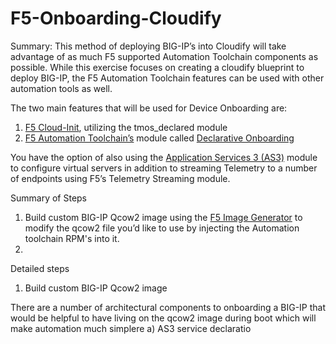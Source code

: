 # F5-Onboarding-Cloudify
 
Summary:
This method of deploying BIG-IP’s into Cloudify will take advantage of as much F5 supported Automation Toolchain components as possible.  While this exercise focuses on creating a cloudify blueprint to deploy BIG-IP, the F5 Automation Toolchain features can be used with other automation tools as well.

The two main features that will be used for Device Onboarding are:
1)	[F5 Cloud-Init](https://clouddocs.f5.com/cloud/public/v1/shared/cloudinit.html), utilizing the tmos_declared module
2)	[F5 Automation Toolchain’s](https://clouddocs.f5.com/) module called [Declarative Onboarding](https://clouddocs.f5.com/products/extensions/f5-declarative-onboarding/latest/)

You have the option of also using the [Application Services 3 (AS3)](https://clouddocs.f5.com/products/extensions/f5-appsvcs-extension/latest/) module to configure virtual servers in addition to streaming Telemetry to a number of endpoints using F5’s Telemetry Streaming module. 

Summary of Steps
1)	Build custom BIG-IP Qcow2 image using the [F5 Image Generator](https://github.com/f5devcentral/f5-bigip-image-generator/) to modify the qcow2 file you’d like to use by injecting the Automation toolchain RPM's into it.
2) 


Detailed steps
1)	Build custom BIG-IP Qcow2 image

There are a number of architectural components to onboarding a BIG-IP that would be helpful to have living on the qcow2 image during boot which will make automation much simplere
a)	AS3 service declaratio
